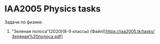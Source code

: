# IAA2005 Physics tasks

Задачи по физике:
 
1. "Зеленая полоса"(2020)(8-9 классы) (Файл)[https://iaa2005.tk/tasks/Зеленая%20полоса.pdf]
